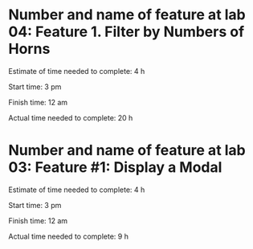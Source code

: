 # Number and name of feature at lab 04: Feature 1. Filter by Numbers of Horns

Estimate of time needed to complete: 4 h

Start time: 3 pm

Finish time: 12 am

Actual time needed to complete: 20 h

# Number and name of feature at lab 03: Feature #1: Display a Modal

Estimate of time needed to complete: 4 h

Start time: 3 pm

Finish time: 12 am

Actual time needed to complete: 9 h

